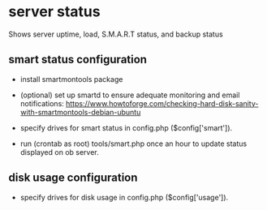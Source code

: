 # server status
 Shows server uptime, load, S.M.A.R.T status, and backup status

## smart status configuration

- install smartmontools package

- (optional) set up smartd to ensure adequate monitoring and email notifications: https://www.howtoforge.com/checking-hard-disk-sanity-with-smartmontools-debian-ubuntu

- specify drives for smart status in config.php ($config['smart']).

- run (crontab as root) tools/smart.php once an hour to update status displayed on ob server.

## disk usage configuration

- specify drives for disk usage in config.php ($config['usage']).